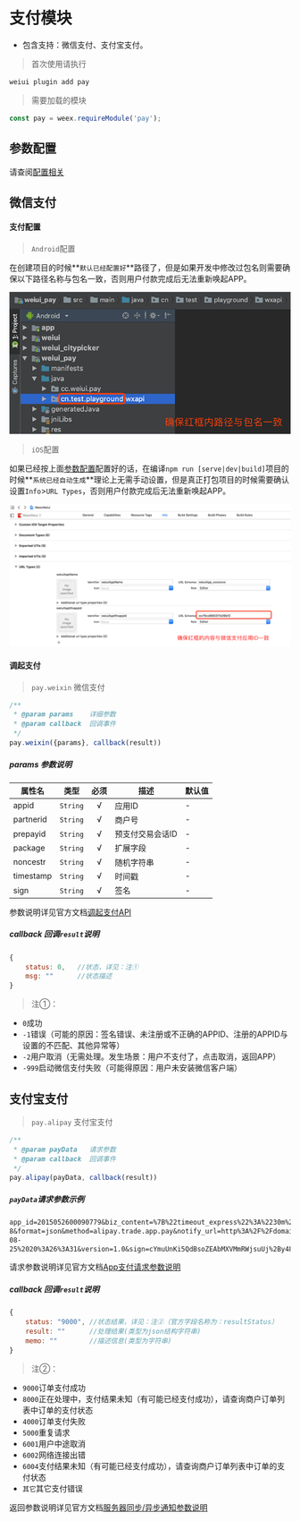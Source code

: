 # 支付模块

- 包含支持：微信支付、支付宝支付。

> 首次使用请执行

```bash
weiui plugin add pay
```

> 需要加载的模块

```js
const pay = weex.requireModule('pay');
```

## 参数配置

请查阅[配置相关](../guide/config)


## 微信支付

#### 支付配置

> `Android`配置
    
在创建项目的时候**`默认已经配置好`**路径了，但是如果开发中修改过包名则需要确保以下路径名称与包名一致，否则用户付款完成后无法重新唤起APP。

![](./media/wxpay_android.png)

> `iOS`配置

如果已经按上面[参数配置](../guide/config)配置好的话，在编译`npm run [serve|dev|build]`项目的时候**`系统已经自动生成`**理论上无需手动设置，但是真正打包项目的时候需要确认设置`Info`>`URL Types`，否则用户付款完成后无法重新唤起APP。

![](./media/wxpay_ios.png)

#### 调起支付

> `pay.weixin` 微信支付

```js
/**
 * @param params    详细参数
 * @param callback  回调事件
 */
pay.weixin({params}, callback(result))
``` 

##### params 参数说明

| 属性名 | 类型 | 必须 | 描述 | 默认值 |
| --- | --- | :-: | --- | --- |
| appid | `String` | √ | 应用ID | - |
| partnerid | `String` | √ | 商户号 | - |
| prepayid | `String` | √ | 预支付交易会话ID | - |
| package | `String` | √ | 扩展字段 | - |
| noncestr | `String` | √ | 随机字符串 | - |
| timestamp | `String` | √ | 时间戳 | - |
| sign | `String` | √ | 签名 | - |

参数说明详见官方文档[调起支付API](https://pay.weixin.qq.com/wiki/doc/api/app/app.php?chapter=9_12)

##### callback 回调`result`说明

```js
{
    status: 0,   //状态，详见：注①
    msg: ""      //状态描述
}
```


> 注①：

- `0`成功
- `-1`错误（可能的原因：签名错误、未注册或不正确的APPID、注册的APPID与设置的不匹配、其他异常等）
- `-2`用户取消（无需处理。发生场景：用户不支付了，点击取消，返回APP）
- `-999`启动微信支付失败（可能得原因：用户未安装微信客户端）


## 支付宝支付

> `pay.alipay` 支付宝支付

```js
/**
 * @param payData   请求参数   
 * @param callback  回调事件
 */
pay.alipay(payData, callback(result))
``` 

##### `payData`请求参数示例

```
app_id=2015052600090779&biz_content=%7B%22timeout_express%22%3A%2230m%22%2C%22product_code%22%3A%22QUICK_MSECURITY_PAY%22%2C%22total_amount%22%3A%220.01%22%2C%22subject%22%3A%221%22%2C%22body%22%3A%22%E6%88%91%E6%98%AF%E6%B5%8B%E8%AF%95%E6%95%B0%E6%8D%AE%22%2C%22out_trade_no%22%3A%22IQJZSRC1YMQB5HU%22%7D&charset=utf-8&format=json&method=alipay.trade.app.pay&notify_url=http%3A%2F%2Fdomain.merchant.com%2Fpayment_notify&sign_type=RSA2&timestamp=2016-08-25%2020%3A26%3A31&version=1.0&sign=cYmuUnKi5QdBsoZEAbMXVMmRWjsuUj%2By48A2DvWAVVBuYkiBj13CFDHu2vZQvmOfkjE0YqCUQE04kqm9Xg3tIX8tPeIGIFtsIyp%2FM45w1ZsDOiduBbduGfRo1XRsvAyVAv2hCrBLLrDI5Vi7uZZ77Lo5J0PpUUWwyQGt0M4cj8g%3D
```

请求参数说明详见官方文档[App支付请求参数说明](https://docs.open.alipay.com/204/105465/)

##### callback 回调`result`说明

```js
{
    status: "9000", //状态结果，详见：注②（官方字段名称为：resultStatus）
    result: ""      //处理结果(类型为json结构字符串)
    memo: ""        //描述信息(类型为字符串)
}
```

> 注②：

- `9000`订单支付成功
- `8000`正在处理中，支付结果未知（有可能已经支付成功），请查询商户订单列表中订单的支付状态
- `4000`订单支付失败
- `5000`重复请求
- `6001`用户中途取消
- `6002`网络连接出错
- `6004`支付结果未知（有可能已经支付成功），请查询商户订单列表中订单的支付状态
- `其它`其它支付错误

返回参数说明详见官方文档[服务器同步/异步通知参数说明](https://docs.open.alipay.com/204/105301/)
